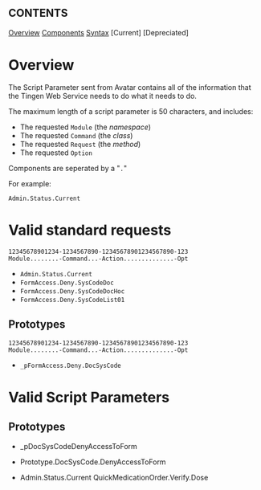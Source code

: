 <!-- 250430 -->

## CONTENTS
[Overview](#overview)
[Components](components)
[Syntax](#syntax)
[Current]
[Depreciated]

# Overview
The Script Parameter sent from Avatar contains all of the information that the Tingen Web Service needs to do what it needs to do.

The maximum length of a script parameter is 50 characters, and includes:

* The requested `Module` (the *namespace*)
* The requested `Command` (the *class*)
* The requested `Request` (the *method*)
* The requested `Option`

Components are seperated by a "`.`"

For example:

`Admin.Status.Current`

# Valid standard requests

```
12345678901234-1234567890-12345678901234567890-123
Module........-Command...-Action..............-Opt
```

* `Admin.Status.Current`
* `FormAccess.Deny.SysCodeDoc`
* `FormAccess.Deny.SysCodeDocHoc`
* `FormAccess.Deny.SysCodeList01`

## Prototypes

```
12345678901234-1234567890-12345678901234567890-123
Module........-Command...-Action..............-Opt
```

* `_pFormAccess.Deny.DocSysCode`




# Valid Script Parameters




## Prototypes

* _pDocSysCodeDenyAccessToForm

* Prototype.DocSysCode.DenyAccessToForm
* Admin.Status.Current
QuickMedicationOrder.Verify.Dose